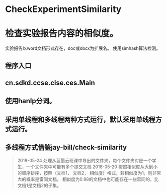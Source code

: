 # CheckExperimentSimilarity
检查实验报告内容的相似度。
=====
实验报告以word文档形式存在，doc或docx为扩展名。 使用simhash算法检测。

## 程序入口
## cn.sdkd.ccse.cise.ces.Main

## 使用hanlp分词。
## 采用单线程和多线程两种方式运行，默认采用单线程方式运行。
## 多线程方式借鉴jay-bill/check-similarity


>2018-05-24 处理从蓝墨云班课中导出的文件夹，每个文件夹对应一个学生，一个文件夹中可能有多个提交文档
>2018-05-20 按照相似度从大到小的顺序排序，按照（文档1， 文档2， 相似度）格式，若相似度为1，则非常大的概率是雷同文档。
           相似度为0.98的文档中也可能存在一些雷同的，比文档1是文档2的子集。
